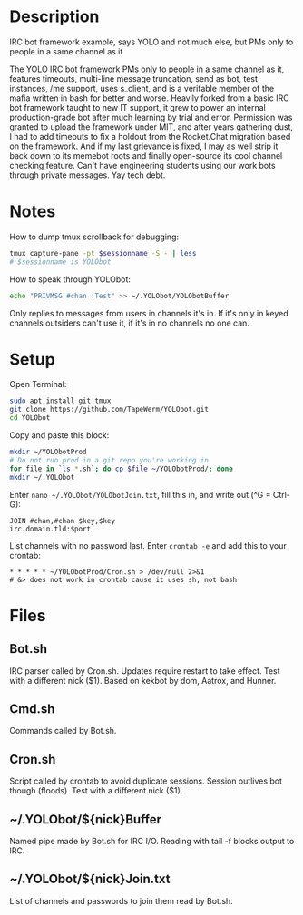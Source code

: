 # Description
IRC bot framework example, says YOLO and not much else, but PMs only to people in a same channel as it

The YOLO IRC bot framework PMs only to people in a same channel as it, features timeouts, multi-line message truncation, send as bot, test instances, /me support, uses s_client, and is a verifable member of the mafia written in bash for better and worse. Heavily forked from a basic IRC bot framework taught to new IT support, it grew to power an internal production-grade bot after much learning by trial and error. Permission was granted to upload the framework under MIT, and after years gathering dust, I had to add timeouts to fix a holdout from the Rocket.Chat migration based on the framework. And if my last grievance is fixed, I may as well strip it back down to its memebot roots and finally open-source its cool channel checking feature. Can't have engineering students using our work bots through private messages. Yay tech debt.
# Notes
How to dump tmux scrollback for debugging:
```bash
tmux capture-pane -pt $sessionname -S - | less
# $sessionname is YOLObot
```
How to speak through YOLObot:
```bash
echo "PRIVMSG #chan :Test" >> ~/.YOLObot/YOLObotBuffer
```
Only replies to messages from users in channels it's in. If it's only in keyed channels outsiders can't use it, if it's in no channels no one can.
# Setup
Open Terminal:
```bash
sudo apt install git tmux
git clone https://github.com/TapeWerm/YOLObot.git
cd YOLObot
```
Copy and paste this block:
```bash
mkdir ~/YOLObotProd
# Do not run prod in a git repo you're working in
for file in `ls *.sh`; do cp $file ~/YOLObotProd/; done
mkdir ~/.YOLObot
```
Enter `nano ~/.YOLObot/YOLObotJoin.txt`, fill this in, and write out (^G = Ctrl-G):
```
JOIN #chan,#chan $key,$key
irc.domain.tld:$port
```
List channels with no password last. Enter `crontab -e` and add this to your crontab:
```
* * * * * ~/YOLObotProd/Cron.sh > /dev/null 2>&1
# &> does not work in crontab cause it uses sh, not bash
```
# Files
## Bot.sh
IRC parser called by Cron.sh. Updates require restart to take effect. Test with a different nick ($1). Based on kekbot by dom, Aatrox, and Hunner.
## Cmd.sh
Commands called by Bot.sh.
## Cron.sh
Script called by crontab to avoid duplicate sessions. Session outlives bot though (floods). Test with a different nick ($1).
## ~/.YOLObot/${nick}Buffer
Named pipe made by Bot.sh for IRC I/O. Reading with tail -f blocks output to IRC.
## ~/.YOLObot/${nick}Join.txt
List of channels and passwords to join them read by Bot.sh.
